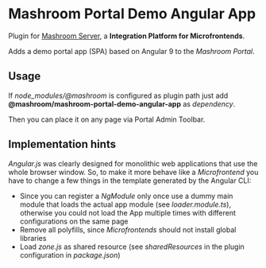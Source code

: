 
# Mashroom Portal Demo Angular App

Plugin for [Mashroom Server](https://www.mashroom-server.com), a **Integration Platform for Microfrontends**.

Adds a demo portal app (SPA) based on Angular 9 to the _Mashroom Portal_.

## Usage

If *node_modules/@mashroom* is configured as plugin path just add **@mashroom/mashroom-portal-demo-angular-app** as *dependency*.

Then you can place it on any page via Portal Admin Toolbar.

## Implementation hints

*Angular.js* was clearly designed for monolithic web applications that use the whole browser window. So, to make it more behave
like a *Microfrontend* you have to change a few things in the template generated by the Angular CLI:

 * Since you can register a *NgModule* only once use a dummy main module that loads the actual app module (see *loader.module.ts*),
   otherwise you could not load the App multiple times with different configurations on the same page
 * Remove all polyfills, since *Microfrontends* should not install global libraries
 * Load *zone.js* as shared resource (see *sharedResources* in the plugin configuration in *package.json*)

